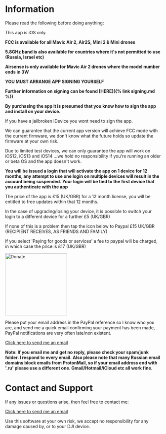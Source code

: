 <link rel="stylesheet" href="https://cdnjs.cloudflare.com/ajax/libs/font-awesome/4.7.0/css/font-awesome.min.css">

# Information


Please read the following before doing anything:

This app is iOS only.

**FCC is available for all Mavic Air 2, Air2S, Mini 2 & Mini drones**

**5.8GHz band is also available for countries where it's not permitted to use (Russia, Israel etc)**

**Airsense is only available for Mavic Air 2 drones where the model number ends in 3W**

**YOU MUST ARRANGE APP SIGNING YOURSELF**

**Further information on signing can be found [HERE]({% link signing.md %})**

**By purchasing the app it is presumed that you know how to sign the app and install on your device.**


If you have a jailbroken iDevice you wont need to sign the app.

We can guarantee that the current app version will achieve FCC mode with the current firmware, we don't know what the future holds so update the firmware at your own risk.

Due to limited test devices, we can only guarantee the app will work on iOS12, iOS13 and iOS14 ...we hold no responsibility if you're running an older or beta OS and the app doesn't work.

**You will be issued a login that will activate the app on 1 device for 12 months, any attempt to use one login on multiple devices will result in the account being suspended. Your login will be tied to the first device that you authenticate with the app**

The price of the app is £15 (UK/GBR) for a 12 month license, you will be entitled to free updates within that 12 months.


In the case of upgrading/losing your device, it is possible to switch your login to a different device for a further £5 (UK/GBR)

If none of this is a problem then tap the icon below to Paypal £15 UK/GBR (RECIPIENT RECEIVES, AS FRIENDS AND FAMILY)

If you select 'Paying for goods or services' a fee to paypal will be charged, in which case the price is £17 (UK/GBR)


<a href="https://paypal.me/fccdjifly/15GBP" class="donate"><img src="https://gb160.github.io/paypal.png" width="200" alt="Donate" class="center"></a>

 
Please put your email address in the PayPal reference so I know who you are, and send me a quick email confirming your payment has been made, PayPal notifications 
are very often late/non existent.

<a href="{{ site.data.social-media.email.href }}{{ site.data.social-media.email.id }}" title="Email me">Click here to send me an email</a>

**Note: If you email me and get no reply, please check your spam/junk folder. I respond to every email.**
**Also please note that many Russian email domains block emails from ProtonMail, so if your email address end with '.ru' please use a different one. Gmail/Hotmail/iCloud etc all work fine.**


# Contact and Support

If any issues or questions arise, then feel free to contact me:

<a href="{{ site.data.social-media.email.href }}{{ site.data.social-media.email.id }}" title="Email me">Click here to send me an email</a>

Use this software at your own risk, we accept no responsibility for any damage caused by, or to your DJI device.

<a href="mailto:gb160@protonmail.com" title="Email Me"><i class="fa fa-envelope-square"></i></a>
